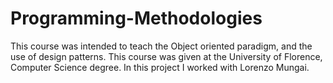 # Programming-Methodologies
This course was intended to teach the Object oriented paradigm, and the use of design patterns.
This course was given at the University of Florence, Computer Science degree.
In this project I worked with Lorenzo Mungai.
